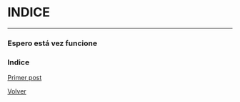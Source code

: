 # INDICE
---
### Espero está vez funcione
### Indice

[Primer post](https://ivrusso.github.io/Posteo/2019-11-27-inicio.md)

[Volver](https://ivrusso.github.io)
